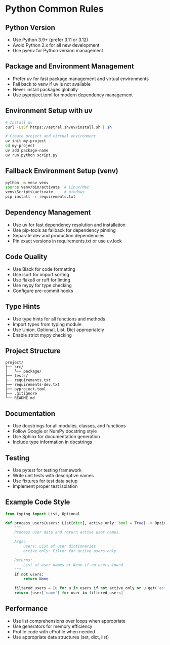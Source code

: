 # Python Common Rules

## Python Version

- Use Python 3.9+ (prefer 3.11 or 3.12)
- Avoid Python 2.x for all new development
- Use pyenv for Python version management

## Package and Environment Management

- Prefer uv for fast package management and virtual environments
- Fall back to venv if uv is not available
- Never install packages globally
- Use pyproject.toml for modern dependency management

## Environment Setup with uv

```bash
# Install uv
curl -LsSf https://astral.sh/uv/install.sh | sh

# Create project and virtual environment
uv init my-project
cd my-project
uv add package-name
uv run python script.py
```

## Fallback Environment Setup (venv)

```bash
python -m venv venv
source venv/bin/activate  # Linux/Mac
venv\Scripts\activate     # Windows
pip install -r requirements.txt
```

## Dependency Management

- Use uv for fast dependency resolution and installation
- Use pip-tools as fallback for dependency pinning
- Separate dev and production dependencies
- Pin exact versions in requirements.txt or use uv.lock

## Code Quality

- Use Black for code formatting
- Use isort for import sorting
- Use flake8 or ruff for linting
- Use mypy for type checking
- Configure pre-commit hooks

## Type Hints

- Use type hints for all functions and methods
- Import types from typing module
- Use Union, Optional, List, Dict appropriately
- Enable strict mypy checking

## Project Structure

```
project/
├── src/
│   └── package/
├── tests/
├── requirements.txt
├── requirements-dev.txt
├── pyproject.toml
├── .gitignore
└── README.md
```

## Documentation

- Use docstrings for all modules, classes, and functions
- Follow Google or NumPy docstring style
- Use Sphinx for documentation generation
- Include type information in docstrings

## Testing

- Use pytest for testing framework
- Write unit tests with descriptive names
- Use fixtures for test data setup
- Implement proper test isolation

## Example Code Style

```python
from typing import List, Optional

def process_users(users: List[dict], active_only: bool = True) -> Optional[List[str]]:
    """
    Process user data and return active user names.

    Args:
        users: List of user dictionaries
        active_only: Filter for active users only

    Returns:
        List of user names or None if no users found
    """
    if not users:
        return None

    filtered_users = [u for u in users if not active_only or u.get('active', False)]
    return [user['name'] for user in filtered_users]
```

## Performance

- Use list comprehensions over loops when appropriate
- Use generators for memory efficiency
- Profile code with cProfile when needed
- Use appropriate data structures (set, dict, list)
